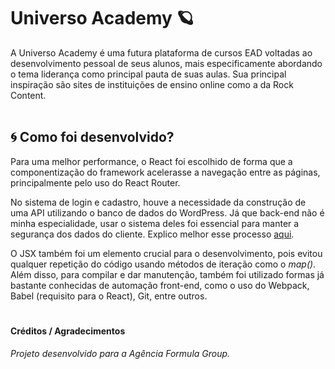 # Universo Academy 🪐
A Universo Academy é uma futura plataforma de cursos EAD voltadas ao desenvolvimento pessoal de seus alunos, mais especificamente abordando o tema liderança como principal pauta de suas aulas. Sua principal inspiração são sites de instituições de ensino online como a da Rock Content.
<br>
<br>

## 🌀 Como foi desenvolvido?
Para uma melhor performance, o React foi escolhido de forma que a componentização do framework acelerasse a navegação entre as páginas, principalmente pelo uso do React Router.

No sistema de login e cadastro, houve a necessidade da construção de uma API utilizando o banco de dados do WordPress. Já que back-end não é minha especialidade, usar o sistema deles foi essencial para manter a segurança dos dados do cliente. Explico melhor esse processo [aqui](https://github.com/feliphepaz/universo-rest-API).

O JSX também foi um elemento crucial para o desenvolvimento, pois evitou qualquer repetição do código usando métodos de iteração como o _map()_. Além disso, para compilar e dar manutenção, também foi utilizado formas já bastante conhecidas de automação front-end, como o uso do Webpack, Babel (requisito para o React), Git, entre outros.
#
#### Créditos / Agradecimentos
_Projeto desenvolvido para a Agência Formula Group._

